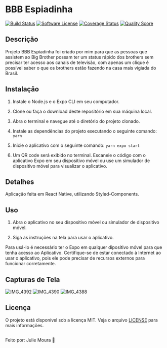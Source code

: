 # BBB Espiadinha

[![Build Status](https://img.shields.io/travis/user/repo/master.svg?style=flat-square)](https://travis-ci.org/user/repo)
[![Software License](https://img.shields.io/badge/license-MIT-brightgreen.svg?style=flat-square)](LICENSE.md)
[![Coverage Status](https://img.shields.io/scrutinizer/coverage/g/user/repo.svg?style=flat-square)](https://scrutinizer-ci.com/g/user/repo/code-structure)
[![Quality Score](https://img.shields.io/scrutinizer/g/user/repo.svg?style=flat-square)](https://scrutinizer-ci.com/g/user/repo)

## Descrição

Projeto BBB Espiadinha foi criado por mim para que as pessoas que assistem ao Big Brother possam ter um status rápido dos brothers sem precisar ter acesso aos canais de televisão, com apenas um clique é possível saber o que os brothers estão fazendo na casa mais vigiada do Brasil.

## Instalação

1. Instale o Node.js e o Expo CLI em seu computador.

2. Clone ou faça o download deste repositório em sua máquina local.

3. Abra o terminal e navegue até o diretório do projeto clonado.

4. Instale as dependências do projeto executando o seguinte comando:
``yarn``

5. Inicie o aplicativo com o seguinte comando:
``yarn expo start``

6. Um QR code será exibido no terminal. Escaneie o código com o aplicativo Expo em seu dispositivo móvel ou use um simulador de dispositivo móvel para visualizar o aplicativo.

## Detalhes

Aplicação feita em React Native, utilizando Styled-Components.

## Uso

1. Abra o aplicativo no seu dispositivo móvel ou simulador de dispositivo móvel.

2. Siga as instruções na tela para usar o aplicativo.

Para usá-lo é necessário ter o Expo em qualquer dipositivo móvel para que tenha acesso ao Aplicativo.
Certifique-se de estar conectado à Internet ao usar o aplicativo, pois ele pode precisar de recursos externos para funcionar corretamente.

## Capturas de Tela
![IMG_4392](https://user-images.githubusercontent.com/94178633/219168850-c9d1e872-55fa-47ab-988c-b52607c87d37.PNG)
![IMG_4390](https://user-images.githubusercontent.com/94178633/219168865-007c1197-fe25-4644-91e9-c916a2e7de55.PNG)
![IMG_4388](https://user-images.githubusercontent.com/94178633/219168867-1fec4973-8c13-4afd-83e2-21cf055da917.PNG)


## Licença

O projeto está disponível sob a licença MIT. Veja o arquivo [LICENSE](LICENSE.md) para mais informações.

##
Feito por: Julie Moura 💛
